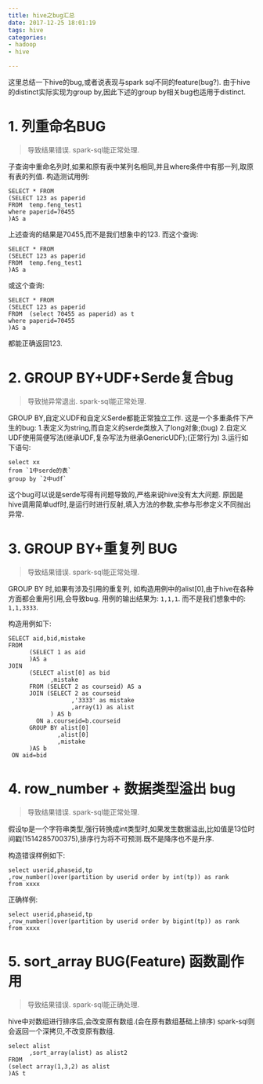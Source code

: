 ```yaml
---
title: hive之bug汇总
date: 2017-12-25 18:01:19
tags: hive
categories:
- hadoop
- hive

---
```


这里总结一下hive的bug,或者说表现与spark sql不同的feature(bug?).
由于hive的distinct实际实现为group by,因此下述的group by相关bug也适用于distinct.


# 1. 列重命名BUG
> 导致结果错误.
spark-sql能正常处理.

子查询中重命名列时,如果和原有表中某列名相同,并且where条件中有那一列,取原有表的列值.
构造测试用例:
```
SELECT * FROM
(SELECT 123 as paperid
FROM  temp.feng_test1
where paperid=70455
)AS a
```
上述查询的结果是70455,而不是我们想象中的123. 
而这个查询:
```
SELECT * FROM
(SELECT 123 as paperid
FROM  temp.feng_test1
)AS a
```
或这个查询:
```
SELECT * FROM
(SELECT 123 as paperid
FROM  (select 70455 as paperid) as t 
where paperid=70455
)AS a
```
都能正确返回123.

# 2. GROUP BY+UDF+Serde复合bug
> 导致抛异常退出.
spark-sql能正常处理.

GROUP BY,自定义UDF和自定义Serde都能正常独立工作.
这是一个多重条件下产生的bug:
1.表定义为string,而自定义的serde类放入了long对象;(bug)
2.自定义UDF使用简便写法(继承UDF,复杂写法为继承GenericUDF);(正常行为)
3.运行如下语句:
```
select xx
from `1中serde的表`
group by `2中udf`
```

这个bug可以说是serde写得有问题导致的,严格来说hive没有太大问题.
原因是hive调用简单udf时,是运行时进行反射,填入方法的参数,实参与形参定义不同抛出异常.

# 3. GROUP BY+重复列 BUG
> 导致结果错误.
spark-sql能正常处理.

GROUP BY 时,如果有涉及引用的重复列, 如构造用例中的alist[0],由于hive在各种方面都会重用引用,会导致bug.
用例的输出结果为: `1,1,1`.
而不是我们想象中的: `1,1,3333`.

构造用例如下:
```
SELECT aid,bid,mistake
FROM
      (SELECT 1 as aid
      )AS a
JOIN
      (SELECT alist[0] as bid
            ,mistake
      FROM (SELECT 2 as courseid) AS a
      JOIN (SELECT 2 as courseid
                  ,'3333' as mistake
                  ,array(1) as alist
            ) AS b
        ON a.courseid=b.courseid
      GROUP BY alist[0]
              ,alist[0]
              ,mistake
      )AS b
 ON aid=bid
```

# 4. row_number + 数据类型溢出 bug
> 导致结果错误.
spark-sql能正常处理.

假设tp是一个字符串类型,强行转换成int类型时,如果发生数据溢出,比如值是13位时间戳(1514285700375),排序行为将不可预测.既不是降序也不是升序.

构造错误样例如下:
```
select userid,phaseid,tp
,row_number()over(partition by userid order by int(tp)) as rank
from xxxx
```

正确样例:
```
select userid,phaseid,tp
,row_number()over(partition by userid order by bigint(tp)) as rank
from xxxx
```

# 5. sort_array BUG(Feature) 函数副作用
> 导致结果错误.
spark-sql能正确处理.

hive中对数组进行排序后,会改变原有数组.(会在原有数组基础上排序)
spark-sql则会返回一个深拷贝,不改变原有数组.

```
select alist
      ,sort_array(alist) as alist2
FROM
(select array(1,3,2) as alist
)AS t
```

